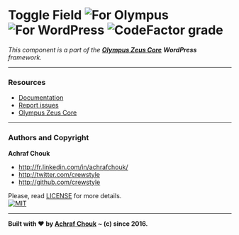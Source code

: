 # Toggle Field ![For Olympus](https://img.shields.io/badge/for-Olympus-44cc11.svg?style=flat-square) ![For WordPress](https://img.shields.io/badge/for-WordPress-00aadc.svg?style=flat-square) ![CodeFactor grade](https://www.codefactor.io/repository/github/GetOlympus/olympus-toggle-field/badge?style=flat-square)

_This component is a part of the [**Olympus Zeus Core**](https://github.com/GetOlympus/Zeus-Core) **WordPress** framework._  

---

### Resources

  + [Documentation](https://olympus.readme.io/v1.0/docs/toggle-field)
  + [Report issues](https://github.com/GetOlympus/olympus-toggle-field/issues)
  + [Olympus Zeus Core](https://github.com/GetOlympus/Zeus-Core)

---

### Authors and Copyright

**Achraf Chouk**

+ http://fr.linkedin.com/in/achrafchouk/
+ http://twitter.com/crewstyle
+ http://github.com/crewstyle

Please, read [LICENSE](https://github.com/GetOlympus/olympus-toggle-field/blob/master/LICENSE "LICENSE") for more details.  
[![MIT](https://img.shields.io/badge/license-MIT_License-blue.svg?style=flat-square)](http://opensource.org/licenses/MIT "MIT")  

---

**Built with ♥ by [Achraf Chouk](http://github.com/crewstyle "Achraf Chouk") ~ (c) since 2016.**
